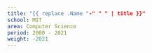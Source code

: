 ```yaml
---
title: "{{ replace .Name "-" " " | title }}"
school: MIT 
area: Computer Science 
period: 2000 - 2021
weight: -2021
---
```

